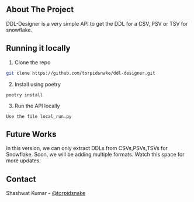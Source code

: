 <!-- ABOUT THE PROJECT -->
## About The Project

DDL-Designer is 
a very simple API to get the DDL for a CSV, PSV or TSV for snowflake.

## Running it locally


1. Clone the repo
```sh
git clone https://github.com/torpidsnake/ddl-designer.git
```

2. Install using poetry
```commandline
poetry install
```

3. Run the API locally
```commandline
Use the file local_run.py
```

## Future Works

In this version, we can only extract DDLs from CSVs,PSVs,TSVs for Snowflake. Soon, we will be adding multiple formats. Watch this space for more updates.

<!-- CONTACT -->
## Contact

Shashwat Kumar - [@torpidsnake](mailto:forwardtoshashwat@gmail.com) 
